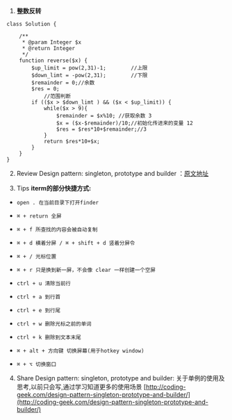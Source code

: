 1. **整数反转**
```
class Solution {

    /**
     * @param Integer $x
     * @return Integer
     */
    function reverse($x) {
        $up_limit = pow(2,31)-1;        //上限
        $down_limt = -pow(2,31);        //下限
        $remainder = 0;//余数
        $res = 0;
            //范围判断
        if (($x > $down_limt ) && ($x < $up_limit)) {
            while($x > 9){
                $remainder = $x%10; //获取余数 3
                $x = ($x-$remainder)/10;//初始化传进来的变量 12
                $res = $res*10+$remainder;//3
            }
            return $res*10+$x;
        }
    }
}
```
2. Review
    Design pattern: singleton, prototype and builder ：[原文地址](http://coding-geek.com/design-pattern-singleton-prototype-and-builder/)
    
3. Tips
**iterm的部分快捷方式:**
*     open . 在当前目录下打开finder
*     ⌘ + return 全屏
*     ⌘ + f 所查找的内容会被自动复制
*     ⌘ + d 横着分屏 / ⌘ + shift + d 竖着分屏令
*     ⌘ + / 光标位置
*     ⌘ + r 只是换到新一屏，不会像 clear 一样创建一个空屏
*     ctrl + u 清除当前行
*     ctrl + a 到行首
*     ctrl + e 到行尾
*     ctrl + w 删除光标之前的单词
*     ctrl + k 删除到文本末尾
*     ⌘ + alt + 方向键 切换屏幕(用于hotkey window)
*     ⌘ + ⌥ 切换窗口
     
4. Share
    Design pattern: singleton, prototype and builder:  关于单例的使用及思考,以前只会写,通过学习知道更多的使用场景
    [http://coding-geek.com/design-pattern-singleton-prototype-and-builder/](http://coding-geek.com/design-pattern-singleton-prototype-and-builder/)
